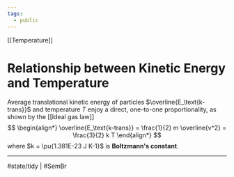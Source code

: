 ```yaml
---
tags:
  - public
---
```

[[Temperature]]
# Relationship between Kinetic Energy and Temperature
Average translational kinetic energy of particles $\overline{E_\text{k-trans}}$
and temperature $T$
enjoy a direct, one-to-one proportionality,
as shown by the [[Ideal gas law]]
$$
\begin{align*}
\overline{E_\text{k-trans}} = \frac{1}{2} m \overline{v^2}
= \frac{3}{2} k T
\end{align*}
$$
where $k = \pu{1.381E-23 J K-1}$ is **Boltzmann's constant**.

---
#state/tidy | #SemBr 
